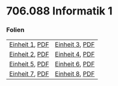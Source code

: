 # 706.088 Informatik 1
### Folien <!-- .slide: style="font-size:0.8em" -->
|      |     |
| ---  | --- |
| [Einheit 1](einheit_01.html), [PDF](export/einheit_01.pdf) | [Einheit 3](einheit_03.html), [PDF](export/einheit_03.pdf) |
| [Einheit 2](einheit_02.html), [PDF](export/einheit_02.pdf) | [Einheit 4](einheit_04.html), [PDF](export/einheit_04.pdf) |
| [Einheit 5](einheit_05.html), [PDF](export/einheit_05.pdf) | [Einheit 6](einheit_06.html), [PDF](export/einheit_06.pdf) |
| [Einheit 7](einheit_07.html), [PDF](export/einheit_07.pdf) | [Einheit 8](einheit_08.html), [PDF](export/einheit_08.pdf) | 
